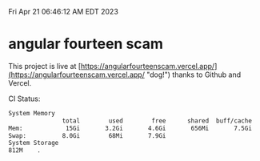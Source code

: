 Fri Apr 21 06:46:12 AM EDT 2023

# angular fourteen scam


This project is live at [https://angularfourteenscam.vercel.app/](https://angularfourteenscam.vercel.app/ "dog!") thanks to Github and Vercel.

CI Status: 

```bash
System Memory
               total        used        free      shared  buff/cache   available
Mem:            15Gi       3.2Gi       4.6Gi       656Mi       7.5Gi        11Gi
Swap:          8.0Gi        68Mi       7.9Gi
System Storage
812M	.
```
```bash

